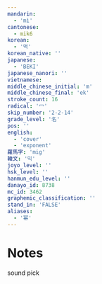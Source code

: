 ```yaml
---
mandarin:
  - 'mì'
cantonese:
  - mik6
korean:
  - '멱'
korean_native: ''
japanese:
  - 'BEKI'
japanese_nanori: ''
vietnamese:
middle_chinese_initial: 'm'
middle_chinese_final: 'ek'
stroke_count: 16
radical: '冖'
skip_number: '2-2-14'
grade_level: '名'
pos: ''
english:
  - 'cover'
  - 'exponent'
羅馬字: 'mig'
韓文: '믹'
joyo_level: ''
hsk_level: ''
hanmun_edu_level: ''
danayo_id: 8738
mc_id: 3462
graphemic_classification: ''
stand_in: 'FALSE'
aliases:
  - '幂'
---
```


# Notes
sound pick
